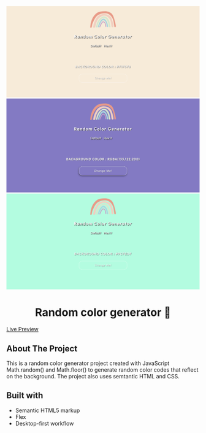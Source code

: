 ![Random color generator](https://github.com/catherineisonline/randomcolor/blob/main/images/random-color-one.png?raw=true)
![Random color generator](https://github.com/catherineisonline/randomcolor/blob/main/images/random-color-two.png?raw=true)
![Random color generator](https://github.com/catherineisonline/randomcolor/blob/main/images/random-color-three.png?raw=true)


<h1 align="center">Random color generator 🌈</h1> 

[Live Preview](https://randomcolor-generator.vercel.app/)



## About The Project

This is a random color generator project created with JavaScript Math.random() and Math.floor() to generate random color codes that reflect on the background. The project also uses semtantic HTML and CSS.




## Built with 

- Semantic HTML5 markup
- Flex
- Desktop-first workflow

